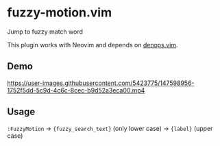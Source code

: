 # fuzzy-motion.vim

Jump to fuzzy match word

This plugin works with Neovim and depends on [denops.vim](https://github.com/vim-denops/denops.vim).

## Demo

https://user-images.githubusercontent.com/5423775/147598956-1752f5dd-5c9d-4c6c-8cec-b9d52a3eca00.mp4

## Usage

`:FuzzyMotion` -> `{fuzzy_search_text}` (only lower case) -> `{label}` (upper case)
